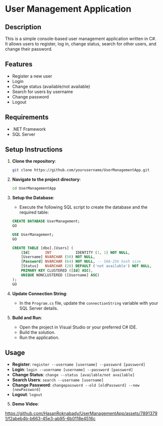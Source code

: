 # User Management Application

## Description
This is a simple console-based user management application written in C#. It allows users to register, log in, change status, search for other users, and change their password.


## Features
- Register a new user
- Login
- Change status (available/not available)
- Search for users by username
- Change password
- Logout

## Requirements
- .NET Framework
- SQL Server

## Setup Instructions

1. **Clone the repository**:
    ```sh
    git clone https://github.com/yourusername/UserManagementApp.git
    ```

2. **Navigate to the project directory**:
    ```sh
    cd UserManagementApp
    ```

3. **Setup the Database**:
    - Execute the following SQL script to create the database and the required table:

    ```sql
    CREATE DATABASE UserManagement;
    GO

    USE UserManagement;
    GO

    CREATE TABLE [dbo].[Users] (
        [Id]       INT           IDENTITY (1, 1) NOT NULL,
        [Username] NVARCHAR (50) NOT NULL,
        [Password] NVARCHAR (64) NOT NULL, -- SHA-256 hash size
        [Status]   NVARCHAR (20) DEFAULT ('not available') NOT NULL,
        PRIMARY KEY CLUSTERED ([Id] ASC),
        UNIQUE NONCLUSTERED ([Username] ASC)
    );
    GO
    ```

4. **Update Connection String**:
    - In the `Program.cs` file, update the `connectionString` variable with your SQL Server details.

5. **Build and Run**:
    - Open the project in Visual Studio or your preferred C# IDE.
    - Build the solution.
    - Run the application.

## Usage
- **Register**: `register --username [username] --password [password]`
- **Login**: `login --username [username] --password [password]`
- **Change Status**: `change --status [available/not available]`
- **Search Users**: `search --username [username]`
- **Change Password**: `changepassword --old [oldPassword] --new [newPassword]`
- **Logout**: `logout`

5. **Demo Video**:

https://github.com/HasanRoknabady/UserManagementApp/assets/78913791/f2abeb4b-b663-45e3-ab95-6b0118e4516c


   

